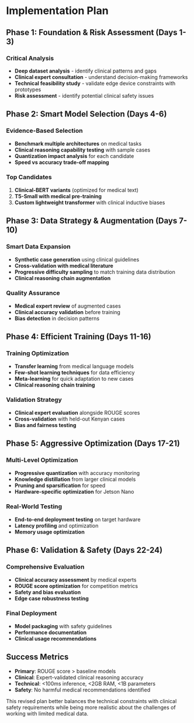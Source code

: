 # Implementation Plan

## Phase 1: Foundation & Risk Assessment (Days 1-3)

### Critical Analysis
- **Deep dataset analysis** - identify clinical patterns and gaps
- **Clinical expert consultation** - understand decision-making frameworks
- **Technical feasibility study** - validate edge device constraints with prototypes
- **Risk assessment** - identify potential clinical safety issues

## Phase 2: Smart Model Selection (Days 4-6)

### Evidence-Based Selection
- **Benchmark multiple architectures** on medical tasks
- **Clinical reasoning capability testing** with sample cases
- **Quantization impact analysis** for each candidate
- **Speed vs accuracy trade-off mapping**

### Top Candidates
1. **Clinical-BERT variants** (optimized for medical text)
2. **T5-Small with medical pre-training**
3. **Custom lightweight transformer** with clinical inductive biases

## Phase 3: Data Strategy & Augmentation (Days 7-10)

### Smart Data Expansion
- **Synthetic case generation** using clinical guidelines
- **Cross-validation with medical literature** 
- **Progressive difficulty sampling** to match training data distribution
- **Clinical reasoning chain augmentation**

### Quality Assurance
- **Medical expert review** of augmented cases
- **Clinical accuracy validation** before training
- **Bias detection** in decision patterns

## Phase 4: Efficient Training (Days 11-16)

### Training Optimization
- **Transfer learning** from medical language models
- **Few-shot learning techniques** for data efficiency
- **Meta-learning** for quick adaptation to new cases
- **Clinical reasoning chain training**

### Validation Strategy
- **Clinical expert evaluation** alongside ROUGE scores
- **Cross-validation** with held-out Kenyan cases
- **Bias and fairness testing**

## Phase 5: Aggressive Optimization (Days 17-21)

### Multi-Level Optimization
- **Progressive quantization** with accuracy monitoring
- **Knowledge distillation** from larger clinical models
- **Pruning and sparsification** for speed
- **Hardware-specific optimization** for Jetson Nano

### Real-World Testing
- **End-to-end deployment testing** on target hardware
- **Latency profiling** and optimization
- **Memory usage optimization**

## Phase 6: Validation & Safety (Days 22-24)

### Comprehensive Evaluation
- **Clinical accuracy assessment** by medical experts
- **ROUGE score optimization** for competition metrics
- **Safety and bias evaluation**
- **Edge case robustness testing**

### Final Deployment
- **Model packaging** with safety guidelines
- **Performance documentation**
- **Clinical usage recommendations**

## Success Metrics
- **Primary**: ROUGE score > baseline models
- **Clinical**: Expert-validated clinical reasoning accuracy
- **Technical**: <100ms inference, <2GB RAM, <1B parameters
- **Safety**: No harmful medical recommendations identified

This revised plan better balances the technical constraints with clinical safety requirements while being more realistic about the challenges of working with limited medical data.